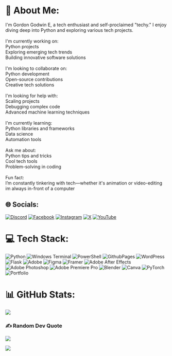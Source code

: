 # 💫 About Me:
I'm Gordon Godwin E, a tech enthusiast and self-proclaimed "techy." I enjoy diving deep into Python and exploring various tech projects.<br><br>I'm currently working on:<br>Python projects<br>Exploring emerging tech trends<br>Building innovative software solutions<br><br>I'm looking to collaborate on:<br>Python development<br>Open-source contributions<br>Creative tech solutions<br><br>I'm looking for help with:<br>Scaling projects<br>Debugging complex code<br>Advanced machine learning techniques<br><br>I'm currently learning:<br>Python libraries and frameworks<br>Data science<br>Automation tools<br><br>Ask me about:<br>Python tips and tricks<br>Cool tech tools<br>Problem-solving in coding<br><br>Fun fact:<br>I’m constantly tinkering with tech—whether it's animation or video-editing<br>im always in-front of a computer


## 🌐 Socials:
[![Discord](https://img.shields.io/badge/Discord-%237289DA.svg?logo=discord&logoColor=white)](https://discord.gg/gordon_ge) [![Facebook](https://img.shields.io/badge/Facebook-%231877F2.svg?logo=Facebook&logoColor=white)](https://facebook.com/GordonGEOfficial) [![Instagram](https://img.shields.io/badge/Instagram-%23E4405F.svg?logo=Instagram&logoColor=white)](https://instagram.com/GordonGEOfficial) [![X](https://img.shields.io/badge/X-black.svg?logo=X&logoColor=white)](https://x.com/GGEdacheril) [![YouTube](https://img.shields.io/badge/YouTube-%23FF0000.svg?logo=YouTube&logoColor=white)](https://youtube.com/@UCnLi6_Q-ltmnvFuKDxUzmnA) 

# 💻 Tech Stack:
![Python](https://img.shields.io/badge/python-3670A0?style=flat&logo=python&logoColor=ffdd54) ![Windows Terminal](https://img.shields.io/badge/Windows%20Terminal-%234D4D4D.svg?style=flat&logo=windows-terminal&logoColor=white) ![PowerShell](https://img.shields.io/badge/PowerShell-%235391FE.svg?style=flat&logo=powershell&logoColor=white) ![GithubPages](https://img.shields.io/badge/github%20pages-121013?style=flat&logo=github&logoColor=white) ![WordPress](https://img.shields.io/badge/WordPress-%23117AC9.svg?style=flat&logo=WordPress&logoColor=white) ![Flask](https://img.shields.io/badge/flask-%23000.svg?style=flat&logo=flask&logoColor=white) ![Adobe](https://img.shields.io/badge/adobe-%23FF0000.svg?style=flat&logo=adobe&logoColor=white) ![Figma](https://img.shields.io/badge/figma-%23F24E1E.svg?style=flat&logo=figma&logoColor=white) ![Framer](https://img.shields.io/badge/Framer-black?style=flat&logo=framer&logoColor=blue) ![Adobe After Effects](https://img.shields.io/badge/Adobe%20After%20Effects-9999FF.svg?style=flat&logo=Adobe%20After%20Effects&logoColor=white) ![Adobe Photoshop](https://img.shields.io/badge/adobe%20photoshop-%2331A8FF.svg?style=flat&logo=adobe%20photoshop&logoColor=white) ![Adobe Premiere Pro](https://img.shields.io/badge/Adobe%20Premiere%20Pro-9999FF.svg?style=flat&logo=Adobe%20Premiere%20Pro&logoColor=white) ![Blender](https://img.shields.io/badge/blender-%23F5792A.svg?style=flat&logo=blender&logoColor=white) ![Canva](https://img.shields.io/badge/Canva-%2300C4CC.svg?style=flat&logo=Canva&logoColor=white) ![PyTorch](https://img.shields.io/badge/PyTorch-%23EE4C2C.svg?style=flat&logo=PyTorch&logoColor=white) ![Portfolio](https://img.shields.io/badge/Portfolio-%23000000.svg?style=flat&logo=firefox&logoColor=#FF7139)

# 📊 GitHub Stats:
![](https://github-readme-streak-stats.herokuapp.com/?user=springmeyer&theme=dark&hide_border=true)<br/>

### ✍️ Random Dev Quote
![](https://quotes-github-readme.vercel.app/api?type=horizontal&theme=dark)

[![](https://visitcount.itsvg.in/api?id=GordonCodez50&icon=2&color=3)](https://visitcount.itsvg.in)

<!-- Proudly created with GPRM ( https://gprm.itsvg.in ) -->
